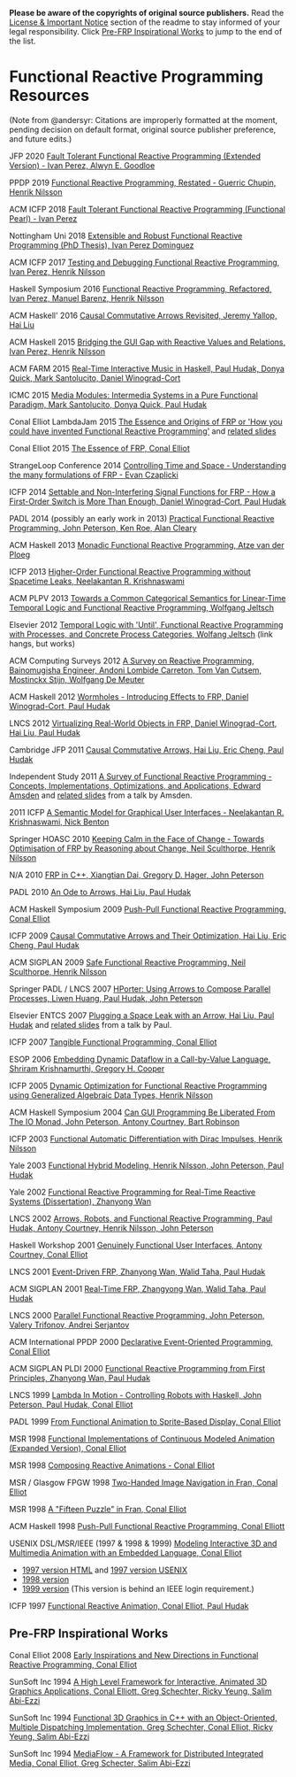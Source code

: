 **Please be aware of the copyrights of original source publishers.** Read the [License & Important Notice](https://gitlab.com/andersyr/frp-resources#license-important-notice) section of the readme to stay informed of your legal responsibility. Click [Pre-FRP Inspirational Works](https://gitlab.com/andersyr/frp-resources/-/blob/main/frp-resources-page.md#pre-frp-inspirational-works) to jump to the end of the list.

# Functional Reactive Programming Resources 
(Note from @andersyr: Citations are improperly formatted at the moment, pending decision on default format, original source publisher preference, and future edits.)


JFP 2020
[Fault Tolerant Functional Reactive Programming (Extended Version) - Ivan Perez, Alwyn E. Goodloe](https://www.cambridge.org/core/journals/journal-of-functional-programming/article/faulttolerant-functional-reactive-programming-extended-version/F0C270C83E218FA5627D96A7FD6C56E9)


PPDP 2019
[Functional Reactive Programming, Restated - Guerric Chupin, Henrik Nilsson](https://dl.acm.org/doi/10.1145/3354166.3354172)


ACM ICFP 2018
[Fault Tolerant Functional Reactive Programming (Functional Pearl) - Ivan Perez](https://dl.acm.org/doi/pdf/10.1145/3236791)


Nottingham Uni 2018
[Extensible and Robust Functional Reactive Programming (PhD Thesis), Ivan Perez Dominguez](http://www.cs.nott.ac.uk/~psxip1/papers/2017-Perez-thesis-latest.pdf)


ACM ICFP 2017
[Testing and Debugging Functional Reactive Programming, Ivan Perez, Henrik Nilsson](https://dl.acm.org/doi/10.1145/3110246)


Haskell Symposium 2016
[Functional Reactive Programming, Refactored, Ivan Perez, Manuel Barenz, Henrik Nilsson](https://ivanperez.io/papers/2016-HaskellSymposium-Perez-Barenz-Nilsson-FRPRefactored-short.pdf)


ACM Haskell' 2016
[Causal Commutative Arrows Revisited, Jeremy Yallop, Hai Liu](https://www.cl.cam.ac.uk/~jdy22/papers/causal-commutative-arrows-revisited.pdf)

ACM Haskell 2015
[Bridging the GUI Gap with Reactive Values and Relations, Ivan Perez, Henrik Nilsson](https://ivanperez.io/papers/2015-HaskellSymposium-Perez-Nilsson-BridgingGUIGapReactiveValues.pdf)

ACM FARM 2015
[Real-Time Interactive Music in Haskell, Paul Hudak, Donya Quick, Mark Santolucito, Daniel Winograd-Cort](https://www.danwc.com/data/realtimemusicFARM2015.pdf)


ICMC 2015
[Media Modules: Intermedia Systems in a Pure Functional Paradigm, Mark Santolucito, Donya Quick, Paul Hudak](https://quod.lib.umich.edu/cgi/p/pod/dod-idx/media-modules-intermedia-systems-in-a-pure-functional.pdf?c=icmc;idno=bbp2372.2015.077;format=pdf)

Conal Elliot LambdaJam 2015
[The Essence and Origins of FRP or 'How you could have invented Functional Reactive Programming'](https://www.youtube.com/watch?v=j3Q32brCUAI) and [related slides](http://conal.net/talks/essence-and-origins-of-frp-lambdajam-2015.pdf)


Conal Elliot 2015
[The Essence of FRP, Conal Elliot](https://begriffs.com/posts/2015-07-22-essence-of-frp.html)


StrangeLoop Conference 2014
[Controlling Time and Space - Understanding the many formulations of FRP - Evan Czaplicki](https://www.youtube.com/watch?v=Agu6jipKfYw)


ICFP 2014
[Settable and Non-Interfering Signal Functions for FRP - How a First-Order Switch is More Than Enough, Daniel Winograd-Cort, Paul Hudak](https://www.danwc.com/data/nichoiceICFP2014.pdf)

PADL 2014 (possibly an early work in 2013)
[Practical Functional Reactive Programming, John Peterson, Ken Roe, Alan Cleary](https://citeseerx.ist.psu.edu/viewdoc/summary?doi=10.1.1.641.2167)


ACM Haskell 2013
[Monadic Functional Reactive Programming, Atze van der Ploeg](https://citeseerx.ist.psu.edu/viewdoc/download?doi=10.1.1.725.310&rep=rep1&type=pdf)


ICFP 2013
[Higher-Order Functional Reactive Programming without Spacetime Leaks, Neelakantan R. Krishnaswami](https://www.cl.cam.ac.uk/~nk480/simple-frp.pdf)

ACM PLPV 2013
[Towards a Common Categorical Semantics for Linear-Time Temporal Logic and Functional Reactive Programming, Wolfgang Jeltsch](https://www.sciencedirect.com/science/article/pii/S157106611200045X?via%3Dihub)


Elsevier 2012
[Temporal Logic with 'Until', Functional Reactive Programming with Processes, and Concrete Process Categories, Wolfang Jeltsch](https://www.ioc.ee/~wolfgang/research/plpv-2013-paper.pdf) (link hangs, but works)


ACM Computing Surveys 2012
[A Survey on Reactive Programming, Bainomugisha Engineer, Andoni Lombide Carreton, Tom Van Cutsem, Mostinckx Stijn, Wolfgang De Meuter](https://www.researchgate.net/publication/233755674_A_Survey_on_Reactive_Programming)


ACM Haskell 2012
[Wormholes - Introducing Effects to FRP, Daniel Winograd-Cort, Paul Hudak](https://www.danwc.com/data/Winograd-Cort-Wormholes.pdf)


LNCS 2012
[Virtualizing Real-World Objects in FRP, Daniel Winograd-Cort, Hai Liu, Paul Hudak](https://www.thev.net/PaulLiu/download/virtualizing.pdf)


Cambridge JFP 2011
[Causal Commutative Arrows, Hai Liu, Eric Cheng, Paul Hudak](https://www.cambridge.org/core/services/aop-cambridge-core/content/view/68A0B61A360B4A2BFA38512DD661667C/S0956796811000153a.pdf/causal-commutative-arrows.pdf)


Independent Study 2011
[A Survey of Functional Reactive Programming - Concepts, Implementations, Optimizations, and Applications, Edward Amsden](https://www.cs.rit.edu/~mtf/student-resources/20103_amsden_istudy.pdf) and [related slides](https://www.slideshare.net/edwardamsden/introduction-to-functional-reactive-programming) from a talk by Amsden.



2011 ICFP
[A Semantic Model for Graphical User Interfaces - Neelakantan R. Krishnaswami, Nick Benton](https://www.researchgate.net/profile/Nick-Benton/publication/221241402_A_Semantic_Model_for_Graphical_User_Interfaces/links/0c9605264f921be327000000/A-Semantic-Model-for-Graphical-User-Interfaces.pdf?origin=publication_detail)


Springer HOASC 2010
[Keeping Calm in the Face of Change - Towards Optimisation of FRP by Reasoning about Change, Neil Sculthorpe, Henrik Nilsson](https://www.researchgate.net/publication/225792681_Keeping_Calm_in_the_Face_of_Change_Towards_Optimisation_of_FRP_by_Reasoning_about_Change)


N/A 2010
[FRP in C++, Xiangtian Dai, Gregory D. Hager, John Peterson](https://www.researchgate.net/profile/Gregory-Hager/publication/264872400_FRP_in_C/links/53fd3ae00cf2364ccc08a72b/FRP-in-C.pdf?origin=publication_detail)

PADL 2010
[An Ode to Arrows, Hai Liu, Paul Hudak](https://citeseerx.ist.psu.edu/viewdoc/summary?doi=10.1.1.214.184)


ACM Haskell Symposium 2009
[Push-Pull Functional Reactive Programming, Conal Elliot](http://conal.net/papers/push-pull-frp/push-pull-frp.pdf)


ICFP 2009
[Causal Commutative Arrows and Their Optimization, Hai Liu, Eric Cheng, Paul Hudak](http://www.eecs.northwestern.edu/~clk800/rand-test-study/_ccaato/ccaato-2009-10-8-12-02-00.pdf)

ACM SIGPLAN 2009
[Safe Functional Reactive Programming, Neil Sculthorpe, Henrik Nilsson](https://www.researchgate.net/profile/Henrik-Nilsson-9/publication/221241470_Safe_Functional_Reactive_Programming_through_Dependent_Types/links/02e7e533960ee28fa7000000/Safe-Functional-Reactive-Programming-through-Dependent-Types.pdf?origin=publication_detail)


Springer PADL / LNCS 2007
[HPorter: Using Arrows to Compose Parallel Processes, Liwen Huang, Paul Hudak, John Peterson](https://www.researchgate.net/publication/220802821_HPorter_Using_Arrows_to_Compose_Parallel_Processes)


Elsevier ENTCS 2007
[Plugging a Space Leak with an Arrow, Hai Liu, Paul Hudak](https://core.ac.uk/download/pdf/82509494.pdf) and [related slides](https://www.cs.ox.ac.uk/ralf.hinze/WG2.8/24/slides/paul.pdf) from a talk by Paul.


ICFP 2007
[Tangible Functional Programming, Conal Elliot](https://citeseerx.ist.psu.edu/viewdoc/summary?doi=10.1.1.422.6896)


ESOP 2006
[Embedding Dynamic Dataflow in a Call-by-Value Language, Shriram Krishnamurthi, Gregory H. Cooper](https://cs.brown.edu/people/sk/Publications/Papers/Published/ck-frtime/paper.pdf)

ICFP 2005
[Dynamic Optimization for Functional Reactive Programming using Generalized Algebraic Data Types, Henrik Nilsson](https://www.cs.nott.ac.uk/~psznhn/Publications/icfp2005.pdf)


ACM Haskell Symposium 2004
[Can GUI Programming Be Liberated From The IO Monad, John Peterson, Antony Courtney, Bart Robinson](https://www.researchgate.net/publication/228543378_Can_GUI_Programming_Be_Liberated_From_The_IO_Monad)


ICFP 2003
[Functional Automatic Differentiation with Dirac Impulses, Henrik Nilsson](https://www.cs.yale.edu/homes/external/nilsson/Publications/icfp2003.pdf)


Yale 2003
[Functional Hybrid Modeling, Henrik Nilsson, John Peterson, Paul Hudak](https://www.cs.yale.edu/homes/external/nilsson/Publications/padl2003.pdf)


Yale 2002
[Functional Reactive Programming for Real-Time Reactive Systems (Dissertation), Zhanyong Wan](https://web.archive.org/web/20160909074830/http://haskell.cs.yale.edu/wp-content/uploads/2011/02/wan-thesis.pdf)


LNCS 2002
[Arrows, Robots, and Functional Reactive Programming, Paul Hudak, Antony Courtney, Henrik Nilsson, John Peterson](https://www.cs.yale.edu/homes/hudak/CS429F04/AFPLectureNotes.pdf)


Haskell Workshop 2001
[Genuinely Functional User Interfaces, Antony Courtney, Conal Elliot](http://conal.net/papers/genuinely-functional-guis.pdf)

LNCS 2001
[Event-Driven FRP, Zhanyong Wan, Walid Taha, Paul Hudak](https://www.researchgate.net/publication/2415013_Event-driven_FRP)

ACM SIGPLAN 2001
[Real-Time FRP, Zhangyong Wan, Walid Taha, Paul Hudak](https://web.archive.org/web/20160803214617/http://haskell.cs.yale.edu/wp-content/uploads/2011/02/rt-frp.pdf)

LNCS 2000
[Parallel Functional Reactive Programming, John Peterson, Valery Trifonov, Andrei Serjantov](https://www.researchgate.net/profile/John-Peterson-21/publication/2927204_Parallel_Functional_Reactive_Programming/links/53fb85a60cf2dca8fffe7c8f/Parallel-Functional-Reactive-Programming.pdf)


ACM International PPDP 2000
[Declarative Event-Oriented Programming, Conal Elliot](http://conal.net/papers/ppdp00/deop-for-print.pdf)

ACM SIGPLAN PLDI 2000
[Functional Reactive Programming from First Principles, Zhanyong Wan, Paul Hudak](https://citeseerx.ist.psu.edu/viewdoc/summary?doi=10.1.1.23.360)

LNCS 1999
[Lambda In Motion - Controlling Robots with Haskell, John Peterson, Paul Hudak, Conal Elliot](https://www.researchgate.net/publication/2245424_Lambda_in_Motion_Controlling_Robots_With_Haskell)

PADL 1999
[From Functional Animation to Sprite-Based Display, Conal Elliot](http://conal.net/papers/padl99/)

MSR 1998
[Functional Implementations of Continuous Modeled Animation (Expanded Version), Conal Elliot](https://www.microsoft.com/en-us/research/wp-content/uploads/2016/02/tr-98-25.pdf)

MSR 1998
[Composing Reactive Animations - Conal Elliot](http://conal.net/fran/tutorial.htm)

MSR / Glasgow FPGW 1998
[Two-Handed Image Navigation in Fran, Conal Elliot](http://conal.net/papers/TwoHanded/tr-98-56.pdf)

MSR 1998
[A "Fifteen Puzzle" in Fran, Conal Elliot](https://www.microsoft.com/en-us/research/wp-content/uploads/2016/02/tr-98-54.pdf)

ACM Haskell 1998
[Push-Pull Functional Reactive Programming, Conal Elliott](http://conal.net/papers/push-pull-frp/push-pull-frp.pdf)

USENIX DSL/MSR/IEEE (1997 & 1998 & 1999)
[Modeling Interactive 3D and Multimedia Animation with an Embedded Language, Conal Elliot](https://citeseerx.ist.psu.edu/viewdoc/download?doi=10.1.1.51.7172&rep=rep1&type=pdf)
- [1997 version HTML](http://conal.net/papers/dsl97/dsl97.html)  and [1997 version USENIX](https://www.usenix.org/legacy/publications/library/proceedings/dsl97/full_papers/elliott/elliott.pdf)
- [1998 version](https://citeseerx.ist.psu.edu/viewdoc/download?doi=10.1.1.51.7172&rep=rep1&type=pdf)
- [1999 version](https://ieeexplore.ieee.org/document/798320) (This version is behind an IEEE login requirement.)

ICFP 1997
[Functional Reactive Animation, Conal Elliot, Paul Hudak](http://conal.net/papers/icfp97/icfp97.pdf)

## Pre-FRP Inspirational Works
Conal Elliot 2008
[Early Inspirations and New Directions in Functional Reactive Programming, Conal Elliot](http://conal.net/blog/posts/early-inspirations-and-new-directions-in-functional-reactive-programming)

SunSoft Inc 1994
[A High Level Framework for Interactive, Animated 3D Graphics Applications, Conal Elliott, Greg Schechter, Ricky Yeung, Salim Abi-Ezzi](http://conal.net/papers/siggraph94.pdf)

SunSoft Inc 1994
[Functional 3D Graphics in C++ with an Object-Oriented, Multiple Dispatching Implementation, Greg Schechter, Conal Elliot, Ricky Yeung, Salim Abi-Ezzi](http://conal.net/papers/eoog94.pdf)

SunSoft Inc 1994
[MediaFlow - A Framework for Distributed Integrated Media, Conal Elliot, Greg Schecter, Salim Abi-Ezzi](http://conal.net/papers/MediaFlow.pdf)
